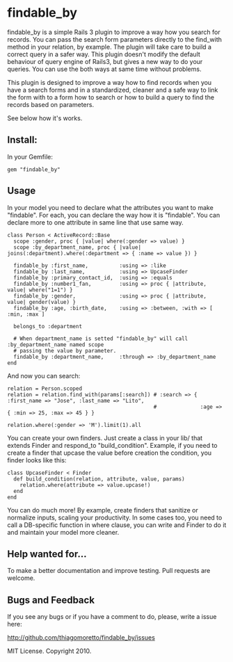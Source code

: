 findable_by
=

findable_by is a simple Rails 3 plugin to improve a way how you search for records. You can pass the search form parameters directly to the find_with method in your relation, by example. The plugin will take care to build a correct query in a safer way. This plugin doesn't modify the default behaviour of query engine of Rails3, but gives a new way to do your queries. You can use the both ways at same time without problems.

This plugin is designed to improve a way how to find records when you have a search forms and in a standardized, cleaner and a safe way to link the form with to a form how to search or how to build a query to find the records based on parameters.

See below how it's works.

Install:
-

In your Gemfile:

    gem "findable_by"

Usage
-

In your model you need to declare what the attributes you want to make "findable". For each, you can declare the way how it is "findable". You can declare more to one attribute in same line that use same way.

    class Person < ActiveRecord::Base
      scope :gender, proc { |value| where(:gender => value) }
      scope :by_department_name, proc { |value| joins(:department).where(:department => { :name => value }) }
  
      findable_by :first_name,          :using => :like
      findable_by :last_name,           :using => UpcaseFinder
      findable_by :primary_contact_id,  :using => :equals
      findable_by :number1_fan,         :using => proc { |attribute, value| where("1=1") }
      findable_by :gender,              :using => proc { |attribute, value| gender(value) }
      findable_by :age, :birth_date,    :using => :between, :with => [ :min, :max ]
      
      belongs_to :department
      
      # When department_name is setted "findable_by" will call :by_department_name named scope
      # passing the value by parameter.
      findable_by :department_name,     :through => :by_department_name
    end
    
And now you can search:

    relation = Person.scoped
    relation = relation.find_with(params[:search]) # :search => { :first_name => "Jose", :last_name => "Lito", 
                                                   #              :age => { :min => 25, :max => 45 } }

    relation.where(:gender => 'M').limit(1).all
  
You can create your own finders. Just create a class in your lib/ that extends Finder and respond_to "build_condition". Example, if you need to create a finder that upcase the value before creation the condition, you finder looks like this:

    class UpcaseFinder < Finder
      def build_condition(relation, attribute, value, params)
        relation.where(attribute => value.upcase!)
      end
    end

You can do much more! By example, create finders that sanitize or normalize inputs, scaling your productivity. In some cases too, you need to call a DB-specific function in where clause, you can write and Finder to do it and maintain your model more cleaner.

Help wanted for...
-

To make a better documentation and improve testing. Pull requests are welcome.

Bugs and Feedback
-

If you see any bugs or if you have a comment to do, please, write a issue here:

http://github.com/thiagomoretto/findable_by/issues

MIT License. Copyright 2010.